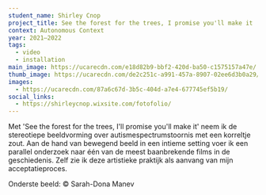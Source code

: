 ```yaml
---
student_name: Shirley Cnop
project_title: See the forest for the trees, I promise you'll make it
context: Autonomous Context
year: 2021—2022
tags:
  - video
  - installation
main_image: https://ucarecdn.com/e18d82b9-bbf2-420d-ba50-c1575157a47e/
thumb_image: https://ucarecdn.com/de2c251c-a991-457a-8907-02ee6d3b0a29/
images:
  - https://ucarecdn.com/87a6c67d-3b5c-404d-a7e4-677745ef5b19/
social_links:
  - https://shirleycnop.wixsite.com/fotofolio/
---
```

Met 'See the forest for the trees, I'll promise you'll make it' neem ik de stereotiepe beeldvorming over autismespectrumstoornis met een korreltje zout. Aan de hand van bewegend beeld in een intieme setting voer ik een parallel onderzoek naar één van de meest baanbrekende films in de geschiedenis. Zelf zie ik deze artistieke praktijk als aanvang van mijn acceptatieproces.



Onderste beeld: © Sarah-Dona Manev